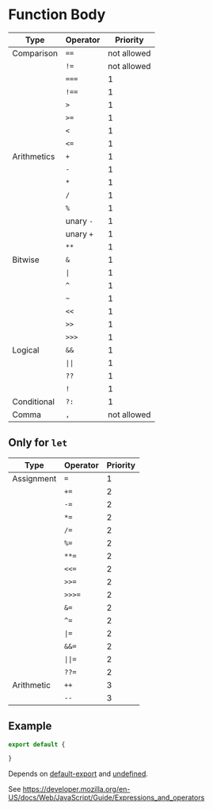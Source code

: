 # Function Body

|Type       |Operator |Priority   |
|-----------|---------|-----------|
|Comparison |`==`     |not allowed|
|           |`!=`     |not allowed|
|           |`===`    |1          |
|           |`!==`    |1          |
|           |`>`      |1          |
|           |`>=`     |1          |
|           |`<`      |1          |
|           |`<=`     |1          |
|Arithmetics|`+`      |1          |
|           |`-`      |1          |
|           |`*`      |1          |
|           |`/`      |1          |
|           |`%`      |1          |
|           |unary `-`|1          |
|           |unary `+`|1          |
|           |`**`     |1          |
|Bitwise    |`&`      |1          |
|           |`\|`     |1          |
|           |`^`      |1          |
|           |`~`      |1          |
|           |`<<`     |1          |
|           |`>>`     |1          |
|           |`>>>`    |1          |
|Logical    |`&&`     |1          |
|           |`\|\|`   |1          |
|           |`??`     |1          |
|           |`!`      |1          |
|Conditional|`?:`     |1          |
|Comma      |`,`      |not allowed|

## Only for `let`

|Type       |Operator|Priority|
|-----------|--------|--------|
|Assignment |`=`     |1       |
|           |`+=`    |2       |
|           |`-=`    |2       |
|           |`*=`    |2       |
|           |`/=`    |2       |
|           |`%=`    |2       |
|           |`**=`   |2       |
|           |`<<=`   |2       |
|           |`>>=`   |2       |
|           |`>>>=`  |2       |
|           |`&=`    |2       |
|           |`^=`    |2       |
|           |`\|=`   |2       |
|           |`&&=`   |2       |
|           |`\|\|=` |2       |
|           |`??=`   |2       |
|Arithmetic |`++`    |3       |
|           |`--`    |3       |

## Example

```js
export default {

}
```

Depends on [default-export](./2110-default-export.md) and [undefined](./2310-undefined.md).

See https://developer.mozilla.org/en-US/docs/Web/JavaScript/Guide/Expressions_and_operators
